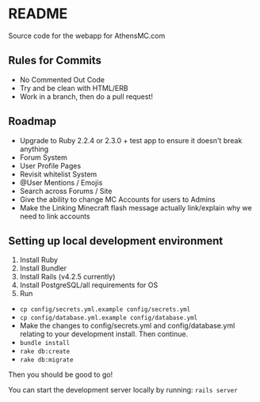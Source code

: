 # README
Source code for the webapp for AthensMC.com

## Rules for Commits
* No Commented Out Code
* Try and be clean with HTML/ERB
* Work in a branch, then do a pull request!

## Roadmap
* Upgrade to Ruby 2.2.4 or 2.3.0 + test app to ensure it doesn't break anything
* Forum System
* User Profile Pages
* Revisit whitelist System
* @User Mentions / Emojis
* Search across Forums / Site
* Give the ability to change MC Accounts for users to Admins
* Make the Linking Minecraft flash message actually link/explain why we need to link accounts

## Setting up local development environment
1. Install Ruby
2. Install Bundler
3. Install Rails (v4.2.5 currently)
4. Install PostgreSQL/all requirements for OS
5. Run
  * `cp config/secrets.yml.example config/secrets.yml`
  * `cp config/database.yml.example config/database.yml`
  * Make the changes to config/secrets.yml and config/database.yml relating to your development install. Then continue.
  * `bundle install`
  * `rake db:create`
  * `rake db:migrate`

Then you should be good to go!

You can start the development server locally by running:
`rails server`
